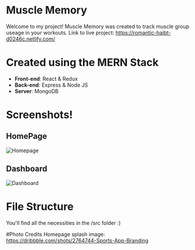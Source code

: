 # Muscle Memory


Welcome to my project! Muscle Memory was created to track muscle group useage in your workouts.
Link to live project: https://romantic-haibt-d0246c.netlify.com/

# Created using the MERN Stack

 - **Front-end**: React & Redux
 - **Back-end**: Express & Node JS
 - **Server**: MongoDB
   
 # Screenshots!
 ## HomePage
 ![Homepage](https://image.ibb.co/k17E27/Screen_Shot_2018_03_23_at_3_30_28_PM.png)
 ## Dashboard
 ![Dashboard](https://image.ibb.co/edtnN7/Screen_Shot_2018_03_23_at_3_35_22_PM.png)
 
 # File Structure
  You'll find all the necessities in the /src folder :)

  #Photo Credits
  Homepage splash image: https://dribbble.com/shots/2764744-Sports-App-Branding
